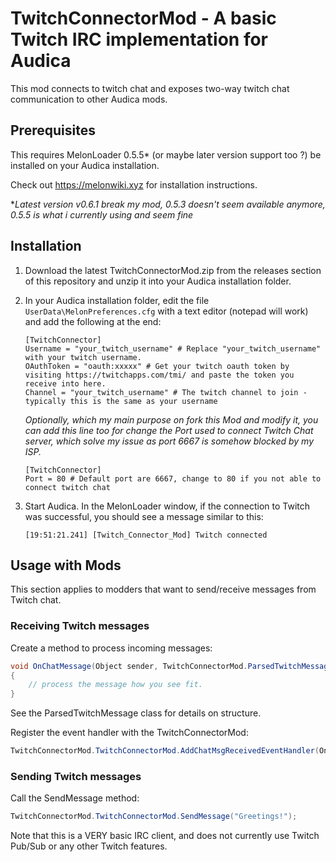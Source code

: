 # TwitchConnectorMod - A basic Twitch IRC implementation for Audica

This mod connects to twitch chat and exposes two-way twitch chat communication to other Audica mods. 

## Prerequisites

This requires MelonLoader 0.5.5* (or maybe later version support too ?) be installed on your Audica installation.

Check out https://melonwiki.xyz for installation instructions. 

**Latest version v0.6.1 break my mod, 0.5.3 doesn't seem available anymore, 0.5.5 is what i currently using and seem fine*

## Installation

1. Download the latest TwitchConnectorMod.zip from the releases section of this repository and unzip it into your  Audica installation folder.

2. In your Audica installation folder, edit the file `UserData\MelonPreferences.cfg` with a text editor (notepad will work) and add the following at the end:

   ```
   [TwitchConnector]
   Username = "your_twitch_username" # Replace "your_twitch_username" with your twitch username.
   OAuthToken = "oauth:xxxxx" # Get your twitch oauth token by visiting https://twitchapps.com/tmi/ and paste the token you receive into here.
   Channel = "your_twitch_username" # The twitch channel to join - typically this is the same as your username
   
   ```

   *Optionally, which my main purpose on fork this Mod and modify it, you can add this line too for change the Port used to connect Twitch Chat server, which solve my issue as port 6667 is somehow blocked by my ISP.*

   ```
   [TwitchConnector]
   Port = 80 # Default port are 6667, change to 80 if you not able to connect twitch chat
   
   ```

3. Start Audica.  In the MelonLoader window, if the connection to Twitch was successful, you should see a message similar to this: 

   ```
   [19:51:21.241] [Twitch_Connector_Mod] Twitch connected
   ```

   

## Usage with Mods

This section applies to modders that want to send/receive messages from Twitch chat.



### Receiving Twitch messages

Create a method to process incoming messages:

```csharp
void OnChatMessage(Object sender, TwitchConnectorMod.ParsedTwitchMessage eventArgs)
{
    // process the message how you see fit.
}

```

See the ParsedTwitchMessage class for details on structure. 

Register the event handler with the TwitchConnectorMod:

```csharp
TwitchConnectorMod.TwitchConnectorMod.AddChatMsgReceivedEventHandler(OnChatMessage);
```

### Sending Twitch messages

Call the SendMessage method:

```csharp
TwitchConnectorMod.TwitchConnectorMod.SendMessage("Greetings!");
```

Note that this is a VERY basic IRC client, and does not currently use Twitch Pub/Sub or any other Twitch features.  
